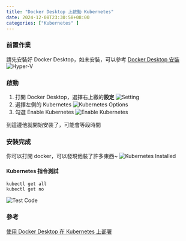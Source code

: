 ```yaml
---
title: "Docker Desktop 上啟動 Kubernetes"
date: 2024-12-08T23:30:58+08:00
categories: ["Kubernetes" ]
---
```

### 前置作業
請先安裝好 Docker Desktop，如未安裝，可以參考 [Docker Desktop 安裝](https://www.docker.com/products/docker-desktop/)
![Hyper-V](/images/20241208/0.jpg "Hyper-V")  
### 啟動
1. 打開 Docker Desktop，選擇右上繳的**設定**
![Setting](/images/20241208/1.jpg "setting")  
2. 選擇左側的 Kubernetes
![Kubernetes Options](/images/20241208/2.jpg "kubernetes_options")  
3. 勾選  Enable Kubernetes 
![Enable Kubernetes](/images/20241208/3.jpg "enable_kubernetes")  

到這邊他就開始安裝了，可能會等段時間
### 安裝完成
你可以打開 docker，可以發現他裝了許多東西~
![Kubernetes Installed](/images/20241208/4.jpg "kubernetes_installed") 

####  Kubernetes 指令測試
```shell
kubectl get all
kubectl get no
```
![Test Code](/images/20241208/5.jpg "test_code") 

### 參考
[使用 Docker Desktop 在 Kubernetes 上部署](https://docs.docker.com/desktop/features/kubernetes/)  